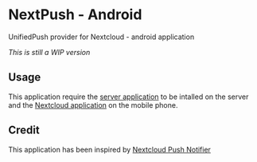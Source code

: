 # NextPush - Android
UnifiedPush provider for Nextcloud - android application 

_This is still a WIP version_

## Usage
This application require the [server application](https://github.com/UP-NextPush/server-app) to be intalled on the server and the [Nextcloud application](https://apps.nextcloud.com/apps/android_nextcloud_app) on the mobile phone.

## Credit
This application has been inspired by [Nextcloud Push Notifier](https://gitlab.com/Nextcloud-Push/nextcloud-push-notifier)
